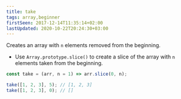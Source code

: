 ```yaml
---
title: take
tags: array,beginner
firstSeen: 2017-12-14T11:35:14+02:00
lastUpdated: 2020-10-22T20:24:30+03:00
---
```


Creates an array with `n` elements removed from the beginning.

- Use `Array.prototype.slice()` to create a slice of the array with `n` elements taken from the beginning.

```js
const take = (arr, n = 1) => arr.slice(0, n);
```

```js
take([1, 2, 3], 5); // [1, 2, 3]
take([1, 2, 3], 0); // []
```
